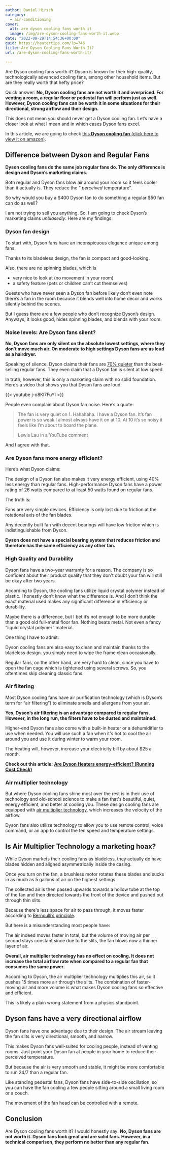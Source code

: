 ```yaml
---
author: Daniel Hirsch
category:
  - air-conditioning
cover:
  alt: are dyson cooling fans worth it
  image: /img/are-dyson-cooling-fans-worth-it.webp
date: "2022-09-29T14:54:36+00:00"
guid: https://heatertips.com/?p=746
title: Are Dyson Cooling Fans Worth It?
url: /are-dyson-cooling-fans-worth-it/

---
```

Are Dyson cooling fans worth it? Dyson is known for their high-quality, technologically advanced cooling fans, among other household items. But are they really worth that hefty price?

Quick answer: **No, Dyson cooling fans are not worth it and overpriced. For venting a room, a regular floor or pedestal fan will perform just as well. However, Dyson cooling fans can be worth it in some situations for their directional, strong airflow and their design.**

This does not mean you should never get a Dyson cooling fan. Let’s have a closer look at what I mean and in which cases Dyson fans excel.

In this article, we are going to check [this **Dyson cooling fan** (click here to view it on amazon)](https://www.amazon.com/Dyson-Multiplier-Tower-Black-Nickel/dp/B00I8R4Z4Y?keywords=dyson+am07&qid=1664397692&qu=eyJxc2MiOiIyLjY5IiwicXNhIjoiMi4xNCIsInFzcCI6IjIuMjYifQ%3D%3D&sprefix=dyson+am%2Caps%2C165&sr=8-1&linkCode=ll1&tag=heatertips-20&linkId=ffdda2f595aa7998720f95302c7abb6a&language=en_US&ref_=as_li_ss_tl).

## Difference between Dyson and Regular Fans

**Dyson cooling fans do the same job regular fans do. The only difference is design and Dyson’s marketing claims.**

Both regular and Dyson fans blow air around your room so it feels cooler than it actually is. They reduce the “ _perceived_ temperature”.

So why would you buy a $400 Dyson fan to do something a regular $50 fan can do as well?

I am not trying to sell you anything. So, I am going to check Dyson’s marketing claims _unbiasedly_. Here are my findings:

### Dyson fan design

To start with, Dyson fans have an inconspicuous elegance unique among fans.

Thanks to its bladeless design, the fan is compact and good-looking.

Also, there are no spinning blades, which is

- very nice to look at (no movement in your room)
- a safety feature (pets or children can’t cut themselves)

Guests who have never seen a Dyson fan before likely don’t even note there’s a fan in the room because it blends well into home décor and works silently behind the scenes.

But I guess there are a few people who don’t recognize Dyson’s design. Anyways, it looks good, hides spinning blades, and blends with your room.

### Noise levels: Are Dyson fans silent?

**No, Dyson fans are only silent on the absolute lowest settings, where they don’t move much air. On moderate to high settings Dyson fans are as loud as a hairdryer.**

Speaking of silence, Dyson claims their fans are [70% quieter](https://www.lb.dyson.com/en-LB/fansandheaters/purifiers.aspx) than the best-selling regular fans. They even claim that a Dyson fan is silent at low speed.

In truth, however, this is only a marketing claim with no solid foundation. Here’s a video that shows you that Dyson fans are loud:

{{< youtube j-o8Kl7FuYI >}}

People even complain about Dyson fan noise. Here’s a quote:

> The fan is very quiet on 1. Hahahaha. I have a Dyson fan. It’s fan power is so weak I almost always have it on at 10. At 10 it’s so noisy it feels like I’m about to board the plane.
>
> Lewis Lau in a YouTube comment

And I agree with that.

### Are Dyson fans more energy efficient?

Here’s what Dyson claims:

The design of a Dyson fan also makes it very energy efficient, using 40% less energy than regular fans. High-performance Dyson fans have a power rating of 26 watts compared to at least 50 watts found on regular fans.

The truth is:

Fans are very simple devices. Efficiency is only lost due to friction at the rotational axis of the fan blades.

Any decently built fan with decent bearings will have low friction which is indistinguishable from Dyson.

**Dyson does not have a special bearing system that reduces friction and therefore has the same efficiency as any other fan.**

### High Quality and Durability

Dyson fans have a two-year warranty for a reason. The company is so confident about their product quality that they don't doubt your fan will still be okay after two years.

According to Dyson, the cooling fans utilize liquid crystal polymer instead of plastic. I honestly don’t know what the difference is. And I don’t think the exact material used makes any significant difference in efficiency or durability.

Maybe there is a difference, but I bet it’s not enough to be more durable than a good old full-metal floor fan. Nothing beats metal. Not even a fancy “liquid crystal polymer” material.

One thing I have to admit:

Dyson cooling fans are also easy to clean and maintain thanks to the bladeless design. you simply need to wipe the frame clean occasionally.

Regular fans, on the other hand, are very hard to clean, since you have to open the fan cage which is tightened using several screws. So, you oftentimes skip cleaning classic fans.

### Air filtering

Most Dyson cooling fans have air purification technology (which is Dyson’s term for “air filtering”) to eliminate smells and allergens from your air.

**Yes, Dyson’s air filtering is an advantage compared to regular fans. However, in the long run, the filters have to be dusted and maintained.**

Higher-end Dyson fans also come with a built-in heater or a dehumidifier to use when needed. You will use such a fan when it's hot to cool the air around you and use it during winter to warm your room.

The heating will, however, increase your electricity bill by about $25 a month.

**Check out this article:** [**Are Dyson Heaters energy-efficient? (Running Cost Check)**](/are-dyson-heaters-energy-efficient-a-critical-review/)

### Air multiplier technology

But where Dyson cooling fans shine most over the rest is in their use of technology and old-school science to make a fan that's beautiful, quiet, energy efficient, and better at cooling you. These design cooling fans are equipped with [air multiplier technology](https://www.dyson.in/products/fans-and-heaters/dyson-cooltm-fans/technology), which increases the velocity of the airflow.

Dyson fans also utilize technology to allow you to use remote control, voice command, or an app to control the ten speed and temperature settings.

## Is Air Multiplier Technology a marketing hoax?

While Dyson markets their cooling fans as bladeless, they actually do have blades hidden and aligned asymmetrically inside the casing.

Once you turn on the fan, a brushless motor rotates these blades and sucks in as much as 5 gallons of air on the highest settings.

The collected air is then passed upwards towards a hollow tube at the top of the fan and then directed towards the front of the device and pushed out through thin slits.

Because there's less space for air to pass through, it moves faster according to [Bernoulli’s principle](http://hyperphysics.phy-astr.gsu.edu/hbase/pber.html).

But here is a misunderstanding most people have:

The air indeed moves faster in total, but the volume of moving air per second stays constant since due to the slits, the fan blows now a thinner layer of air.

**Overall, air multiplier technology has no effect on cooling. It does not increase the total airflow rate when compared to a regular fan that consumes the same power.**

According to Dyson, the air multiplier technology multiplies this air, so it pushes 15 times more air through the slits. The combination of faster-moving air and more volume is what makes Dyson cooling fans so effective and efficient.

This is likely a plain wrong statement from a physics standpoint.

## Dyson fans have a very directional airflow

Dyson fans have one advantage due to their design. The air stream leaving the fan slits is very directional, smooth, and narrow.

This makes Dyson fans well-suited for cooling people, instead of venting rooms. Just point your Dyson fan at people in your home to reduce their perceived temperature.

But because the air is very smooth and stable, it might be more comfortable to run 24/7 than a regular fan.

Like standing pedestal fans, Dyson fans have side-to-side oscillation, so you can have the fan cooling a few people sitting around a small living room or a couch.

The movement of the fan head can be controlled with a remote.

## Conclusion

Are Dyson cooling fans worth it? I would honestly say: **No, Dyson fans are not worth it. Dyson fans look great and are solid fans. However, in a technical comparison, they perform no better than any regular fan.**
